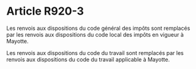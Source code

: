 # Article R920-3

Les renvois aux dispositions du code général des impôts sont remplacés par les renvois aux dispositions du code local des impôts en vigueur à Mayotte.

Les renvois aux dispositions du code du travail sont remplacés par les renvois aux dispositions du code du travail applicable à Mayotte.
